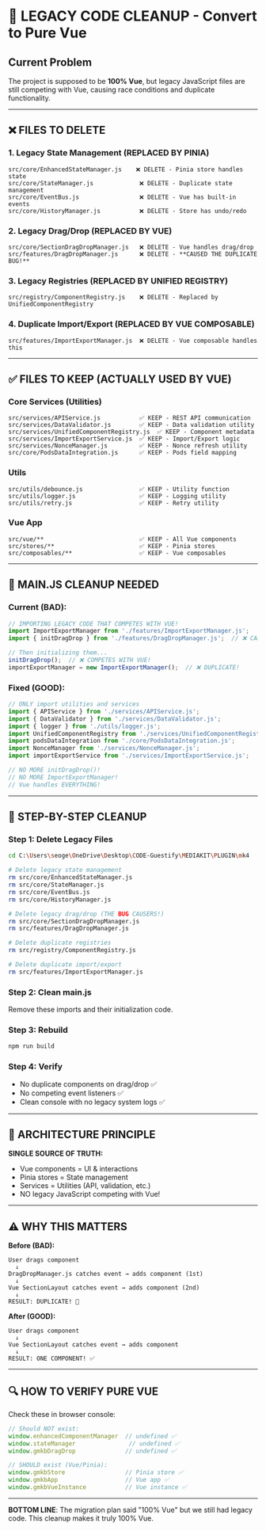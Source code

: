 # 🧹 LEGACY CODE CLEANUP - Convert to Pure Vue

## Current Problem
The project is supposed to be **100% Vue**, but legacy JavaScript files are still competing with Vue, causing race conditions and duplicate functionality.

---

## ❌ FILES TO DELETE

### 1. Legacy State Management (REPLACED BY PINIA)
```
src/core/EnhancedStateManager.js    ❌ DELETE - Pinia store handles state
src/core/StateManager.js             ❌ DELETE - Duplicate state management
src/core/EventBus.js                 ❌ DELETE - Vue has built-in events
src/core/HistoryManager.js           ❌ DELETE - Store has undo/redo
```

### 2. Legacy Drag/Drop (REPLACED BY VUE)
```
src/core/SectionDragDropManager.js   ❌ DELETE - Vue handles drag/drop
src/features/DragDropManager.js      ❌ DELETE - **CAUSED THE DUPLICATE BUG!**
```

### 3. Legacy Registries (REPLACED BY UNIFIED REGISTRY)
```
src/registry/ComponentRegistry.js    ❌ DELETE - Replaced by UnifiedComponentRegistry
```

### 4. Duplicate Import/Export (REPLACED BY VUE COMPOSABLE)
```
src/features/ImportExportManager.js  ❌ DELETE - Vue composable handles this
```

---

## ✅ FILES TO KEEP (ACTUALLY USED BY VUE)

### Core Services (Utilities)
```
src/services/APIService.js           ✅ KEEP - REST API communication
src/services/DataValidator.js        ✅ KEEP - Data validation utility
src/services/UnifiedComponentRegistry.js  ✅ KEEP - Component metadata
src/services/ImportExportService.js  ✅ KEEP - Import/Export logic
src/services/NonceManager.js         ✅ KEEP - Nonce refresh utility
src/core/PodsDataIntegration.js      ✅ KEEP - Pods field mapping
```

### Utils
```
src/utils/debounce.js                ✅ KEEP - Utility function
src/utils/logger.js                  ✅ KEEP - Logging utility
src/utils/retry.js                   ✅ KEEP - Retry utility
```

### Vue App
```
src/vue/**                           ✅ KEEP - All Vue components
src/stores/**                        ✅ KEEP - Pinia stores
src/composables/**                   ✅ KEEP - Vue composables
```

---

## 📝 MAIN.JS CLEANUP NEEDED

### Current (BAD):
```javascript
// IMPORTING LEGACY CODE THAT COMPETES WITH VUE!
import ImportExportManager from './features/ImportExportManager.js';
import { initDragDrop } from './features/DragDropManager.js';  // ❌ CAUSING DUPLICATE DROPS

// Then initializing them...
initDragDrop();  // ❌ COMPETES WITH VUE!
importExportManager = new ImportExportManager();  // ❌ DUPLICATE!
```

### Fixed (GOOD):
```javascript
// ONLY import utilities and services
import { APIService } from './services/APIService.js';
import { DataValidator } from './services/DataValidator.js';
import { logger } from './utils/logger.js';
import UnifiedComponentRegistry from './services/UnifiedComponentRegistry.js';
import podsDataIntegration from './core/PodsDataIntegration.js';
import NonceManager from './services/NonceManager.js';
import importExportService from './services/ImportExportService.js';

// NO MORE initDragDrop()!
// NO MORE ImportExportManager!
// Vue handles EVERYTHING!
```

---

## 🔧 STEP-BY-STEP CLEANUP

### Step 1: Delete Legacy Files
```bash
cd C:\Users\seoge\OneDrive\Desktop\CODE-Guestify\MEDIAKIT\PLUGIN\mk4

# Delete legacy state management
rm src/core/EnhancedStateManager.js
rm src/core/StateManager.js
rm src/core/EventBus.js
rm src/core/HistoryManager.js

# Delete legacy drag/drop (THE BUG CAUSERS!)
rm src/core/SectionDragDropManager.js
rm src/features/DragDropManager.js

# Delete duplicate registries
rm src/registry/ComponentRegistry.js

# Delete duplicate import/export
rm src/features/ImportExportManager.js
```

### Step 2: Clean main.js
Remove these imports and their initialization code.

### Step 3: Rebuild
```bash
npm run build
```

### Step 4: Verify
- No duplicate components on drag/drop ✅
- No competing event listeners ✅
- Clean console with no legacy system logs ✅

---

## 🎯 ARCHITECTURE PRINCIPLE

**SINGLE SOURCE OF TRUTH:**
- Vue components = UI & interactions
- Pinia stores = State management
- Services = Utilities (API, validation, etc.)
- NO legacy JavaScript competing with Vue!

---

## ⚠️ WHY THIS MATTERS

**Before (BAD):**
```
User drags component
  ↓
DragDropManager.js catches event → adds component (1st)
  ↓
Vue SectionLayout catches event → adds component (2nd)
  ↓
RESULT: DUPLICATE! 🐛
```

**After (GOOD):**
```
User drags component
  ↓
Vue SectionLayout catches event → adds component
  ↓
RESULT: ONE COMPONENT! ✅
```

---

## 🔍 HOW TO VERIFY PURE VUE

Check these in browser console:
```javascript
// Should NOT exist:
window.enhancedComponentManager  // undefined ✅
window.stateManager               // undefined ✅
window.gmkbDragDrop              // undefined ✅

// SHOULD exist (Vue/Pinia):
window.gmkbStore                 // Pinia store ✅
window.gmkbApp                   // Vue app ✅
window.gmkbVueInstance           // Vue instance ✅
```

---

**BOTTOM LINE**: The migration plan said "100% Vue" but we still had legacy code. This cleanup makes it truly 100% Vue.

